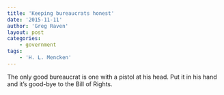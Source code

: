 ```yaml
---
title: 'Keeping bureaucrats honest'
date: '2015-11-11'
author: 'Greg Raven'
layout: post
categories:
    - government
tags:
    - 'H. L. Mencken'
---
```


The only good bureaucrat is one with a pistol at his head. Put it in his hand and it’s good-bye to the Bill of Rights.
